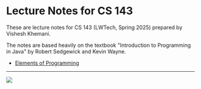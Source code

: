 Lecture Notes for CS 143
===

These are lecture notes for CS 143 (LWTech, Spring 2025) prepared by Vishesh Khemani.

The notes are based heavily on the textbook "Introduction to Programming in Java" by Robert Sedgewick and Kevin Wayne.

- [Elements of Programming](elements/index.md)

---

![](https://plus.pearson.com/epub/bronte/BRNT-6EL9KMLCZGU/v7/OPS/images/832852685935ec9b72d2a4310c14a54c.jpeg)